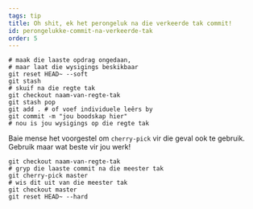 ```yaml
---
tags: tip
title: Oh shit, ek het perongeluk na die verkeerde tak commit!
id: perongelukke-commit-na-verkeerde-tak
order: 5
---
```


```git
# maak die laaste opdrag ongedaan, 
# maar laat die wysigings beskikbaar
git reset HEAD~ --soft
git stash
# skuif na die regte tak
git checkout naam-van-regte-tak
git stash pop
git add . # of voef individuele leêrs by
git commit -m "jou boodskap hier"
# nou is jou wysigings op die regte tak
```

Baie mense het voorgestel om `cherry-pick` vir die geval ook te gebruik. Gebruik maar wat beste vir jou werk!

```git
git checkout naam-van-regte-tak
# gryp die laaste commit na die meester tak
git cherry-pick master
# wis dit uit van die meester tak
git checkout master
git reset HEAD~ --hard
```